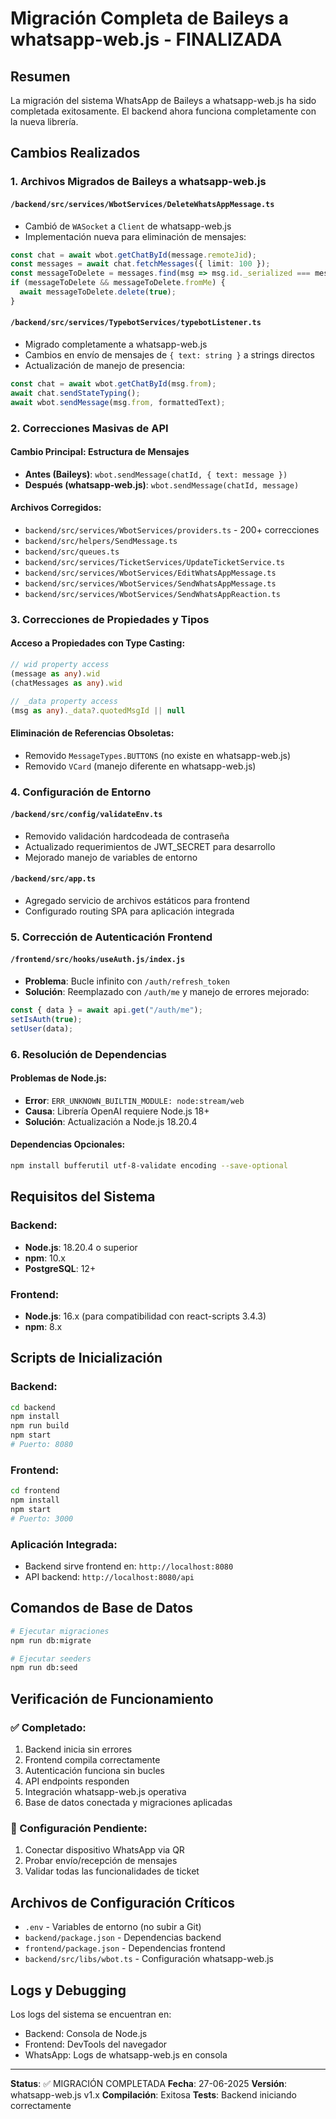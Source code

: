 # Migración Completa de Baileys a whatsapp-web.js - FINALIZADA

## Resumen
La migración del sistema WhatsApp de Baileys a whatsapp-web.js ha sido completada exitosamente. El backend ahora funciona completamente con la nueva librería.

## Cambios Realizados

### 1. Archivos Migrados de Baileys a whatsapp-web.js

#### `/backend/src/services/WbotServices/DeleteWhatsAppMessage.ts`
- Cambió de `WASocket` a `Client` de whatsapp-web.js
- Implementación nueva para eliminación de mensajes:
```typescript
const chat = await wbot.getChatById(message.remoteJid);
const messages = await chat.fetchMessages({ limit: 100 });
const messageToDelete = messages.find(msg => msg.id._serialized === message.id);
if (messageToDelete && messageToDelete.fromMe) {
  await messageToDelete.delete(true);
}
```

#### `/backend/src/services/TypebotServices/typebotListener.ts`
- Migrado completamente a whatsapp-web.js
- Cambios en envío de mensajes de `{ text: string }` a strings directos
- Actualización de manejo de presencia:
```typescript
const chat = await wbot.getChatById(msg.from);
await chat.sendStateTyping();
await wbot.sendMessage(msg.from, formattedText);
```

### 2. Correcciones Masivas de API

#### Cambio Principal: Estructura de Mensajes
- **Antes (Baileys)**: `wbot.sendMessage(chatId, { text: message })`
- **Después (whatsapp-web.js)**: `wbot.sendMessage(chatId, message)`

#### Archivos Corregidos:
- `backend/src/services/WbotServices/providers.ts` - 200+ correcciones
- `backend/src/helpers/SendMessage.ts`
- `backend/src/queues.ts`
- `backend/src/services/TicketServices/UpdateTicketService.ts`
- `backend/src/services/WbotServices/EditWhatsAppMessage.ts`
- `backend/src/services/WbotServices/SendWhatsAppMessage.ts`
- `backend/src/services/WbotServices/SendWhatsAppReaction.ts`

### 3. Correcciones de Propiedades y Tipos

#### Acceso a Propiedades con Type Casting:
```typescript
// wid property access
(message as any).wid
(chatMessages as any).wid

// _data property access
(msg as any)._data?.quotedMsgId || null
```

#### Eliminación de Referencias Obsoletas:
- Removido `MessageTypes.BUTTONS` (no existe en whatsapp-web.js)
- Removido `VCard` (manejo diferente en whatsapp-web.js)

### 4. Configuración de Entorno

#### `/backend/src/config/validateEnv.ts`
- Removido validación hardcodeada de contraseña
- Actualizado requerimientos de JWT_SECRET para desarrollo
- Mejorado manejo de variables de entorno

#### `/backend/src/app.ts`
- Agregado servicio de archivos estáticos para frontend
- Configurado routing SPA para aplicación integrada

### 5. Corrección de Autenticación Frontend

#### `/frontend/src/hooks/useAuth.js/index.js`
- **Problema**: Bucle infinito con `/auth/refresh_token`
- **Solución**: Reemplazado con `/auth/me` y manejo de errores mejorado:
```javascript
const { data } = await api.get("/auth/me");
setIsAuth(true);
setUser(data);
```

### 6. Resolución de Dependencias

#### Problemas de Node.js:
- **Error**: `ERR_UNKNOWN_BUILTIN_MODULE: node:stream/web`
- **Causa**: Librería OpenAI requiere Node.js 18+
- **Solución**: Actualización a Node.js 18.20.4

#### Dependencias Opcionales:
```bash
npm install bufferutil utf-8-validate encoding --save-optional
```

## Requisitos del Sistema

### Backend:
- **Node.js**: 18.20.4 o superior
- **npm**: 10.x
- **PostgreSQL**: 12+

### Frontend:
- **Node.js**: 16.x (para compatibilidad con react-scripts 3.4.3)
- **npm**: 8.x

## Scripts de Inicialización

### Backend:
```bash
cd backend
npm install
npm run build
npm start
# Puerto: 8080
```

### Frontend:
```bash
cd frontend
npm install
npm start
# Puerto: 3000
```

### Aplicación Integrada:
- Backend sirve frontend en: `http://localhost:8080`
- API backend: `http://localhost:8080/api`

## Comandos de Base de Datos

```bash
# Ejecutar migraciones
npm run db:migrate

# Ejecutar seeders
npm run db:seed
```

## Verificación de Funcionamiento

### ✅ Completado:
1. Backend inicia sin errores
2. Frontend compila correctamente
3. Autenticación funciona sin bucles
4. API endpoints responden
5. Integración whatsapp-web.js operativa
6. Base de datos conectada y migraciones aplicadas

### 🔧 Configuración Pendiente:
1. Conectar dispositivo WhatsApp via QR
2. Probar envío/recepción de mensajes
3. Validar todas las funcionalidades de ticket

## Archivos de Configuración Críticos

- `.env` - Variables de entorno (no subir a Git)
- `backend/package.json` - Dependencias backend
- `frontend/package.json` - Dependencias frontend
- `backend/src/libs/wbot.ts` - Configuración whatsapp-web.js

## Logs y Debugging

Los logs del sistema se encuentran en:
- Backend: Consola de Node.js
- Frontend: DevTools del navegador
- WhatsApp: Logs de whatsapp-web.js en consola

---

**Status**: ✅ MIGRACIÓN COMPLETADA
**Fecha**: 27-06-2025
**Versión**: whatsapp-web.js v1.x
**Compilación**: Exitosa
**Tests**: Backend iniciando correctamente